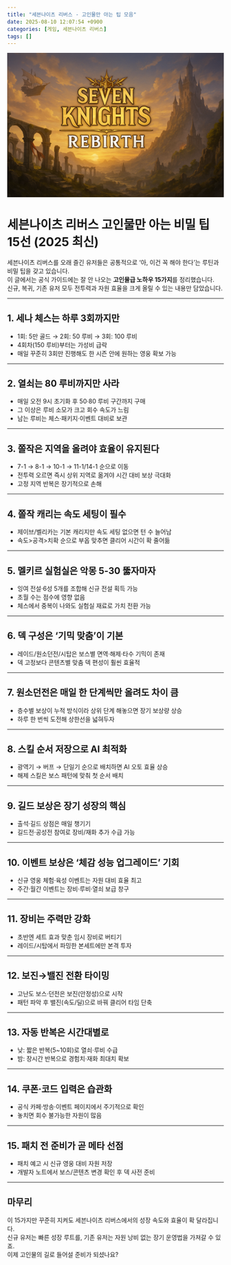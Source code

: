 ```yaml
---
title: "세븐나이츠 리버스 - 고인물만 아는 팁 모음"
date: 2025-08-10 12:07:54 +0900
categories: [게임, 세븐나이츠 리버스]
tags: []
---
```


![tft](assets/img/seven/1754737251916.png)

# 세븐나이츠 리버스 고인물만 아는 비밀 팁 15선 (2025 최신)

세븐나이츠 리버스를 오래 즐긴 유저들은 공통적으로 ‘아, 이건 꼭 해야 한다’는 루틴과 비밀 팁을 갖고 있습니다.  
이 글에서는 공식 가이드에는 잘 안 나오는 **고인물급 노하우 15가지**를 정리했습니다.  
신규, 복귀, 기존 유저 모두 전투력과 자원 효율을 크게 올릴 수 있는 내용만 담았습니다.

---

## 1. 세나 체스는 하루 3회까지만
- 1회: 5만 골드 → 2회: 50 루비 → 3회: 100 루비
- 4회차(150 루비)부터는 가성비 급락
- 매일 꾸준히 3회만 진행해도 한 시즌 안에 원하는 영웅 확보 가능

---

## 2. 열쇠는 80 루비까지만 사라
- 매일 오전 9시 초기화 후 50·80 루비 구간까지 구매
- 그 이상은 루비 소모가 크고 회수 속도가 느림
- 남는 루비는 체스·패키지·이벤트 대비로 보관

---

## 3. 쫄작은 지역을 올려야 효율이 유지된다
- 7-1 → 8-1 → 10-1 → 11-1/14-1 순으로 이동
- 전투력 오르면 즉시 상위 지역로 옮겨야 시간 대비 보상 극대화
- 고정 지역 반복은 장기적으로 손해

---

## 4. 쫄작 캐리는 속도 세팅이 필수
- 제이브/벨리카는 기본 캐리지만 속도 세팅 없으면 턴 수 늘어남
- 속도>공격>치확 순으로 부옵 맞추면 클리어 시간이 확 줄어듦

---

## 5. 멜키르 실험실은 악몽 5-30 뚫자마자
- 잉여 전설·6성 5개를 조합해 신규 전설 획득 가능
- 초월 수는 점수에 영향 없음
- 체스에서 중복이 나와도 실험실 재료로 가치 전환 가능

---

## 6. 덱 구성은 ‘기믹 맞춤’이 기본
- 레이드/원소던전/시탑은 보스별 면역·해제·타수 기믹이 존재
- 덱 고정보다 콘텐츠별 맞춤 덱 편성이 훨씬 효율적

---

## 7. 원소던전은 매일 한 단계씩만 올려도 차이 큼
- 층수별 보상이 누적 방식이라 상위 단계 해놓으면 장기 보상량 상승
- 하루 한 번씩 도전해 상한선을 넓혀두자

---

## 8. 스킬 순서 저장으로 AI 최적화
- 광역기 → 버프 → 단일기 순으로 배치하면 AI 오토 효율 상승
- 해제 스킬은 보스 패턴에 맞춰 첫 순서 배치

---

## 9. 길드 보상은 장기 성장의 핵심
- 출석·길드 상점은 매일 챙기기
- 길드전·공성전 참여로 장비/재화 추가 수급 가능

---

## 10. 이벤트 보상은 ‘체감 성능 업그레이드’ 기회
- 신규 영웅 체험·육성 이벤트는 자원 대비 효율 최고
- 주간·월간 이벤트는 장비·루비·열쇠 보급 창구

---

## 11. 장비는 주력만 강화
- 초반엔 세트 효과 맞춘 임시 장비로 버티기
- 레이드/시탑에서 파밍한 본세트에만 본격 투자

---

## 12. 보진→밸진 전환 타이밍
- 고난도 보스·던전은 보진(안정성)으로 시작
- 패턴 파악 후 밸진(속도/딜)으로 바꿔 클리어 타임 단축

---

## 13. 자동 반복은 시간대별로
- 낮: 짧은 반복(5~10회)로 열쇠·루비 수급
- 밤: 장시간 반복으로 경험치·재화 최대치 확보

---

## 14. 쿠폰·코드 입력은 습관화
- 공식 카페·방송·이벤트 페이지에서 주기적으로 확인
- 놓치면 회수 불가능한 자원이 많음

---

## 15. 패치 전 준비가 곧 메타 선점
- 패치 예고 시 신규 영웅 대비 자원 저장
- 개발자 노트에서 보스/콘텐츠 변경 확인 후 덱 사전 준비

---

## 마무리
이 15가지만 꾸준히 지켜도 세븐나이츠 리버스에서의 성장 속도와 효율이 확 달라집니다.  
신규 유저는 빠른 성장 루트를, 기존 유저는 자원 낭비 없는 장기 운영법을 가져갈 수 있죠.  
이제 고인물의 길로 들어설 준비가 되셨나요?
